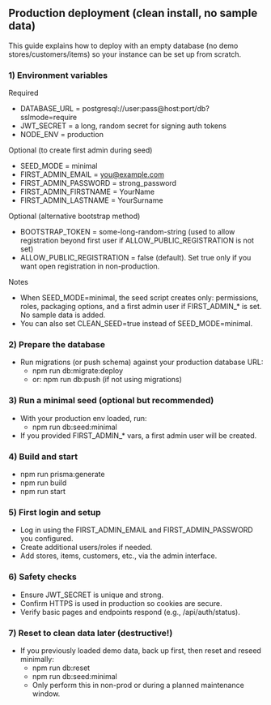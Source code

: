## Production deployment (clean install, no sample data)

This guide explains how to deploy with an empty database (no demo stores/customers/items) so your instance can be set up from scratch.

### 1) Environment variables
Required
- DATABASE_URL = postgresql://user:pass@host:port/db?sslmode=require
- JWT_SECRET = a long, random secret for signing auth tokens
- NODE_ENV = production

Optional (to create first admin during seed)
- SEED_MODE = minimal
- FIRST_ADMIN_EMAIL = you@example.com
- FIRST_ADMIN_PASSWORD = strong_password
- FIRST_ADMIN_FIRSTNAME = YourName
- FIRST_ADMIN_LASTNAME = YourSurname

Optional (alternative bootstrap method)
- BOOTSTRAP_TOKEN = some-long-random-string (used to allow registration beyond first user if ALLOW_PUBLIC_REGISTRATION is not set)
- ALLOW_PUBLIC_REGISTRATION = false (default). Set true only if you want open registration in non-production.

Notes
- When SEED_MODE=minimal, the seed script creates only: permissions, roles, packaging options, and a first admin user if FIRST_ADMIN_* is set. No sample data is added.
- You can also set CLEAN_SEED=true instead of SEED_MODE=minimal.

### 2) Prepare the database
- Run migrations (or push schema) against your production database URL:
  - npm run db:migrate:deploy
  - or: npm run db:push (if not using migrations)

### 3) Run a minimal seed (optional but recommended)
- With your production env loaded, run:
  - npm run db:seed:minimal
- If you provided FIRST_ADMIN_* vars, a first admin user will be created.

### 4) Build and start
- npm run prisma:generate
- npm run build
- npm run start

### 5) First login and setup
- Log in using the FIRST_ADMIN_EMAIL and FIRST_ADMIN_PASSWORD you configured.
- Create additional users/roles if needed.
- Add stores, items, customers, etc., via the admin interface.

### 6) Safety checks
- Ensure JWT_SECRET is unique and strong.
- Confirm HTTPS is used in production so cookies are secure.
- Verify basic pages and endpoints respond (e.g., /api/auth/status).

### 7) Reset to clean data later (destructive!)
- If you previously loaded demo data, back up first, then reset and reseed minimally:
  - npm run db:reset
  - npm run db:seed:minimal
  - Only perform this in non-prod or during a planned maintenance window.
